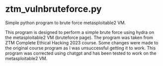 # ztm_vulnbruteforce.py
Simple python program to brute force metasploitable2 VM. 

This program is designed to perform a simple brute force using hydra on the metasploitable2 VM 
(bruteforce page). The program was taken from ZTM Complete Ethical Hacking 2023 course. Some 
changes were made to the original course program as I was unsuccessful getting it to work. 
This program was corrected using chatgpt and has been tested to work on the metasploitable2 VM.
